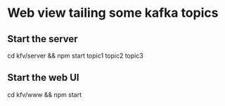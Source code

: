 # Web view tailing some kafka topics

## Start the server

cd kfv/server && npm start topic1 topic2 topic3


## Start the web UI
cd kfv/www && npm start

